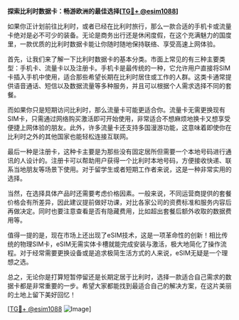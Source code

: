 **探索比利时数据卡：畅游欧洲的最佳选择[[TG💪+ @esim1088](https://t.me/s/esim1088)]**

如果你正计划前往比利时，或者已经在比利时旅行，那么一款合适的手机卡或流量卡绝对是必不可少的装备。无论是商务出行还是休闲度假，在这个充满魅力的国度里，一款优质的比利时数据卡能让你随时随地保持联络、享受高速上网体验。

首先，让我们来了解一下比利时数据卡的基本分类。市面上常见的有三种主要类型：手机卡、流量卡以及注册卡。手机卡是最传统的一种，它允许用户直接将SIM卡插入手机中使用，适合那些希望长期在比利时居住或工作的人群。这类卡通常提供语音通话、短信以及数据流量等多种服务，并且可以根据个人需求选择不同的套餐。

而如果你只是短期访问比利时，那么流量卡可能更适合你。流量卡无需更换现有SIM卡，只需通过网络购买激活即可开始使用，非常适合不想麻烦地换卡又想享受便捷上网体验的朋友。此外，许多流量卡还支持多国漫游功能，这意味着即使你在比利时之外的其他国家也能轻松连接互联网。

最后一种是注册卡，这种卡主要是为那些没有固定居所但需要一个本地号码进行通讯的人设计的。注册卡可以帮助用户获得一个比利时本地号码，方便接收快递、联系当地朋友等场景下使用。对于留学生或者短期工作者来说，这是一种非常实用的选择。

当然，在选择具体产品时还需要考虑价格因素。一般来说，不同运营商提供的套餐价格会有所差异，因此建议提前做好功课，对比各家公司的资费标准和服务内容后再做决定。同时也要注意查看是否有隐藏费用，比如超出套餐后额外收取的数据费用等。

值得一提的是，现在市场上还出现了eSIM技术，这是一项革命性的创新！相比传统的物理SIM卡，eSIM无需实体卡槽就能完成安装与激活，极大地简化了操作流程。对于经常需要更换设备或是追求极简生活方式的人来说，eSIM无疑是一个理想之选。

总之，无论你是打算短暂停留还是长期定居于比利时，选择一款适合自己需求的数据卡都是非常重要的一步。希望大家都能找到最适合自己的解决方案，在这片美丽的土地上留下美好回忆！

[[TG💪+ @esim1088](https://t.me/s/esim1088) ![Image](https://i.postimg.cc/4NQfJmqS/Snipaste-2025-05-13-00-14-12.png)]